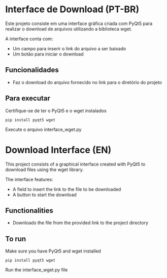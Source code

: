 

# Interface de Download (PT-BR)

Este projeto consiste em uma interface gráfica criada com PyQt5 para realizar o download de arquivos utilizando a biblioteca wget.

A interface conta com:

- Um campo para inserir o link do arquivo a ser baixado
- Um botão para iniciar o download


## Funcionalidades

- Faz o download do arquivo fornecido no link para o diretório do projeto


## Para executar

Certifique-se de ter o PyQt5 e o wget instalados

```
pip install pyqt5 wget
```

Execute o arquivo interface_wget.py

# Download Interface (EN)

This project consists of a graphical interface created with PyQt5 to download files using the wget library. 

The interface features:

- A field to insert the link to the file to be downloaded
- A button to start the download


## Functionalities

- Downloads the file from the provided link to the project directory


## To run

Make sure you have PyQt5 and wget installed

```
pip install pyqt5 wget 
```

Run the interface_wget.py file
